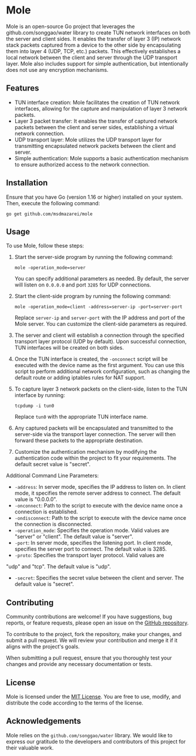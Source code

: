 # Mole

Mole is an open-source Go project that leverages the github.com/songgao/water library to create TUN network interfaces on both the server and client sides. It enables the transfer of layer 3 (IP) network stack packets captured from a device to the other side by encapsulating them into layer 4 (UDP, TCP, etc.) packets. This effectively establishes a local network between the client and server through the UDP transport layer. Mole also includes support for simple authentication, but intentionally does not use any encryption mechanisms.

## Features

- TUN interface creation: Mole facilitates the creation of TUN network interfaces, allowing for the capture and manipulation of layer 3 network packets.
- Layer 3 packet transfer: It enables the transfer of captured network packets between the client and server sides, establishing a virtual network connection.
- UDP transport layer: Mole utilizes the UDP transport layer for transmitting encapsulated network packets between the client and server.
- Simple authentication: Mole supports a basic authentication mechanism to ensure authorized access to the network connection.

## Installation

Ensure that you have Go (version 1.16 or higher) installed on your system. Then, execute the following command:

```shell
go get github.com/msdmazarei/mole
```

## Usage

To use Mole, follow these steps:

1. Start the server-side program by running the following command:

   ```shell
   mole -operation_mode=server
   ```

   You can specify additional parameters as needed. By default, the server will listen on `0.0.0.0` and port `3285` for UDP connections.

2. Start the client-side program by running the following command:

   ```shell
   mole -operation_mode=client -address=server-ip -port=server-port
   ```

   Replace `server-ip` and `server-port` with the IP address and port of the Mole server. You can customize the client-side parameters as required.

3. The server and client will establish a connection through the specified transport layer protocol (UDP by default). Upon successful connection, TUN interfaces will be created on both sides.

4. Once the TUN interface is created, the `-onconnect` script will be executed with the device name as the first argument. You can use this script to perform additional network configuration, such as changing the default route or adding iptables rules for NAT support.

5. To capture layer 3 network packets on the client-side, listen to the TUN interface by running:

   ```shell
   tcpdump -i tun0
   ```

   Replace `tun0` with the appropriate TUN interface name.

6. Any captured packets will be encapsulated and transmitted to the server-side via the transport layer connection. The server will then forward these packets to the appropriate destination.

7. Customize the authentication mechanism by modifying the authentication code within the project to fit your requirements. The default secret value is "secret".

Additional Command Line Parameters:

- `-address`: In server mode, specifies the IP address to listen on. In client mode, it specifies the remote server address to connect. The default value is "0.0.0.0".
- `-onconnect`: Path to the script to execute with the device name once a connection is established.
- `-ondisconnect`: Path to the script to execute with the device name once the connection is disconnected.
- `-operation_mode`: Specifies the operation mode. Valid values are "server" or "client". The default value is "server".
- `-port`: In server mode, specifies the listening port. In client mode, specifies the server port to connect. The default value is 3285.
- `-proto`: Specifies the transport layer protocol. Valid values are

 "udp" and "tcp". The default value is "udp".
- `-secret`: Specifies the secret value between the client and server. The default value is "secret".

## Contributing

Community contributions are welcome! If you have suggestions, bug reports, or feature requests, please open an issue on the [GitHub repository](https://github.com/msdmazarei/mole).

To contribute to the project, fork the repository, make your changes, and submit a pull request. We will review your contribution and merge it if it aligns with the project's goals.

When submitting a pull request, ensure that you thoroughly test your changes and provide any necessary documentation or tests.

## License

Mole is licensed under the [MIT License](https://opensource.org/licenses/MIT). You are free to use, modify, and distribute the code according to the terms of the license.

## Acknowledgements

Mole relies on the `github.com/songgao/water` library. We would like to express our gratitude to the developers and contributors of this project for their valuable work.
